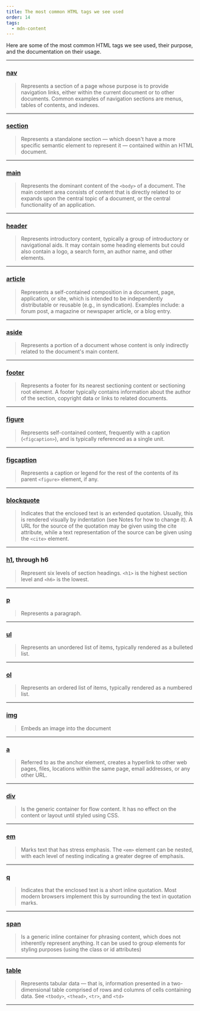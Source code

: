 ```yaml
---
title: The most common HTML tags we see used
order: 14
tags:
  - mdn-content
---
```


Here are some of the most common HTML tags we see used, their purpose, and the
documentation on their usage.

---

### [nav](https://developer.mozilla.org/en-US/docs/Web/HTML/Element/nav)

> Represents a section of a page whose purpose is to provide navigation links,
> either within the current document or to other documents. Common examples of
> navigation sections are menus, tables of contents, and indexes.

---

### [section](https://developer.mozilla.org/en-US/docs/Web/HTML/Element/section)

> Represents a standalone section — which doesn't have a more specific semantic
> element to represent it — contained within an HTML document.

---

### [main](https://developer.mozilla.org/en-US/docs/Web/HTML/Element/main)

> Represents the dominant content of the `<body>` of a document. The main
> content area consists of content that is directly related to or expands upon
> the central topic of a document, or the central functionality of an
> application.

---

### [header](https://developer.mozilla.org/en-US/docs/Web/HTML/Element/header)

> Represents introductory content, typically a group of introductory or
> navigational aids. It may contain some heading elements but could also contain a logo, a
> search form, an author name, and other elements.

---

### [article](https://developer.mozilla.org/en-US/docs/Web/HTML/Element/article)

> Represents a self-contained composition in a document, page, application, or
> site, which is intended to be independently distributable or reusable (e.g.,
> in syndication). Examples include: a forum post, a magazine or newspaper
> article, or a blog entry.

---

### [aside](https://developer.mozilla.org/en-US/docs/Web/HTML/Element/aside)

> Represents a portion of a document whose content is only indirectly related to
> the document's main content.

---

### [footer](https://developer.mozilla.org/en-US/docs/Web/HTML/Element/footer)

> Represents a footer for its nearest sectioning content or sectioning root
> element. A footer typically contains information about the author of the
> section, copyright data or links to related documents.

---

### [figure](https://developer.mozilla.org/en-US/docs/Web/HTML/Element/figure)

> Represents self-contained content, frequently with a caption (`<figcaption>`),
> and is typically referenced as a single unit.

---

### [figcaption](https://developer.mozilla.org/en-US/docs/Web/HTML/Element/figcaption)

> Represents a caption or legend for the rest of the contents of its parent
> `<figure>` element, if any.

---

### [blockquote](https://developer.mozilla.org/en-US/docs/Web/HTML/Element/blockquote)

> Indicates that the enclosed text is an extended quotation. Usually, this is
> rendered visually by indentation (see Notes for how to change it). A URL for
> the source of the quotation may be given using the cite attribute, while a
> text representation of the source can be given using the `<cite>` element.

---

### [h1](https://developer.mozilla.org/en-US/docs/Web/HTML/Element/Heading_Elements), through h6

> Represent six levels of section headings. `<h1>` is the highest section level
> and `<h6>` is the lowest.

---

### [p](https://developer.mozilla.org/en-US/docs/Web/HTML/Element/p)

> Represents a paragraph.

---

### [ul](https://developer.mozilla.org/en-US/docs/Web/HTML/Element/ul)

> Represents an unordered list of items, typically rendered as a bulleted list.

---

### [ol](https://developer.mozilla.org/en-US/docs/Web/HTML/Element/ol)

> Represents an ordered list of items, typically rendered as a numbered list.

---

### [img](https://developer.mozilla.org/en-US/docs/Web/HTML/Element/img)

> Embeds an image into the document

---

### [a](https://developer.mozilla.org/en-US/docs/Web/HTML/Element/a)

> Referred to as the anchor element, creates a hyperlink to other web pages,
> files, locations within the same page, email addresses, or any other URL.

---

### [div](https://developer.mozilla.org/en-US/docs/Web/HTML/Element/div)

> Is the generic container for flow content. It has no effect on the content or
> layout until styled using CSS.

---

### [em](https://developer.mozilla.org/en-US/docs/Web/HTML/Element/em)

> Marks text that has stress emphasis. The `<em>` element can be nested, with
> each level of nesting indicating a greater degree of emphasis.

---

### [q](https://developer.mozilla.org/en-US/docs/Web/HTML/Element/q)

> Indicates that the enclosed text is a short inline quotation. Most modern
> browsers implement this by surrounding the text in quotation marks.

---

### [span](https://developer.mozilla.org/en-US/docs/Web/HTML/Element/span)

> Is a generic inline container for phrasing content, which does not inherently
> represent anything. It can be used to group elements for styling purposes
> (using the class or id attributes)

---

### [table](https://developer.mozilla.org/en-US/docs/Web/HTML/Element/table)

> Represents tabular data — that is, information presented in a two-dimensional
> table comprised of rows and columns of cells containing data. See `<tbody>`,
> `<thead>`, `<tr>`, and `<td>`

---
